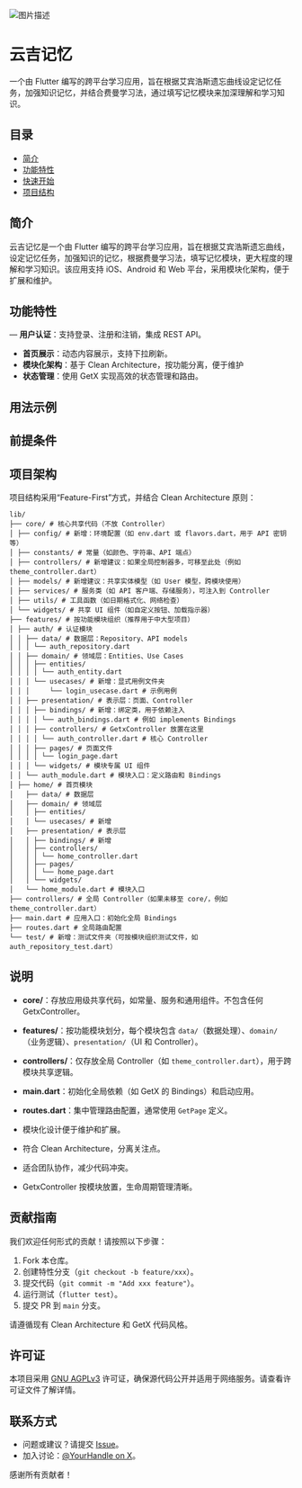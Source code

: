 ![图片描述](images/my_image.png)
<image-card alt="Build Status" src="https://img.shields.io/github/workflow/status/username/repo/CI" ></image-card>
<image-card alt="License" src="https://img.shields.io/github/license/username/repo" ></image-card>


# 云吉记忆
一个由 Flutter 编写的跨平台学习应用，旨在根据艾宾浩斯遗忘曲线设定记忆任务，加强知识记忆，并结合费曼学习法，通过填写记忆模块来加深理解和学习知识。


## 目录
- [简介](#简介)
- [功能特性](#功能特性)
- [快速开始](#快速开始)
- [项目结构](#项目结构)

  
## 简介
云吉记忆是一个由 Flutter 编写的跨平台学习应用，旨在根据艾宾浩斯遗忘曲线，设定记忆任务，加强知识的记忆，根据费曼学习法，填写记忆模块，更大程度的理解和学习知识。该应用支持 iOS、Android 和 Web 平台，采用模块化架构，便于扩展和维护。


## 功能特性
— **用户认证**：支持登录、注册和注销，集成 REST API。
- **首页展示**：动态内容展示，支持下拉刷新。
- **模块化架构**：基于 Clean Architecture，按功能分离，便于维护
- **状态管理**：使用 GetX 实现高效的状态管理和路由。

  
## 用法示例


## 前提条件


## 项目架构
项目结构采用“Feature-First”方式，并结合 Clean Architecture 原则：
```
lib/
├── core/ # 核心共享代码（不放 Controller）
│ ├── config/ # 新增：环境配置（如 env.dart 或 flavors.dart，用于 API 密钥等）
│ ├── constants/ # 常量（如颜色、字符串、API 端点）
│ ├── controllers/ # 新增建议：如果全局控制器多，可移至此处（例如 theme_controller.dart）
│ ├── models/ # 新增建议：共享实体模型（如 User 模型，跨模块使用）
│ ├── services/ # 服务类（如 API 客户端、存储服务），可注入到 Controller
│ ├── utils/ # 工具函数（如日期格式化、网络检查）
│ └── widgets/ # 共享 UI 组件（如自定义按钮、加载指示器）
├── features/ # 按功能模块组织（推荐用于中大型项目）
│ ├── auth/ # 认证模块
│ │ ├── data/ # 数据层：Repository、API models
│ │ │ └── auth_repository.dart
│ │ ├── domain/ # 领域层：Entities、Use Cases
│ │ │ ├── entities/
│ │ │ │ └── auth_entity.dart
│ │ │ └── usecases/ # 新增：显式用例文件夹
│ │ │     └── login_usecase.dart # 示例用例
│ │ ├── presentation/ # 表示层：页面、Controller
│ │ │ ├── bindings/ # 新增：绑定类，用于依赖注入
│ │ │ │ └── auth_bindings.dart # 例如 implements Bindings
│ │ │ ├── controllers/ # GetxController 放置在这里
│ │ │ │ └── auth_controller.dart # 核心 Controller
│ │ │ ├── pages/ # 页面文件
│ │ │ │ └── login_page.dart
│ │ │ └── widgets/ # 模块专属 UI 组件
│ │ └── auth_module.dart # 模块入口：定义路由和 Bindings
│ ├── home/ # 首页模块
│   ├── data/ # 数据层
│   ├── domain/ # 领域层
│   │ ├── entities/
│   │ └── usecases/ # 新增
│   ├── presentation/ # 表示层
│   │ ├── bindings/ # 新增
│   │ ├── controllers/
│   │ │ └── home_controller.dart
│   │ ├── pages/
│   │ │ └── home_page.dart
│   │ └── widgets/
│   └── home_module.dart # 模块入口
├── controllers/ # 全局 Controller（如果未移至 core/，例如 theme_controller.dart）
├── main.dart # 应用入口：初始化全局 Bindings
├── routes.dart # 全局路由配置
└── test/ # 新增：测试文件夹（可按模块组织测试文件，如 auth_repository_test.dart）
```
## 说明
- **core/**：存放应用级共享代码，如常量、服务和通用组件。不包含任何 GetxController。
- **features/**：按功能模块划分，每个模块包含 `data/`（数据处理）、`domain/`（业务逻辑）、`presentation/`（UI 和 Controller）。
- **controllers/**：仅存放全局 Controller（如 `theme_controller.dart`），用于跨模块共享逻辑。
- **main.dart**：初始化全局依赖（如 GetX 的 Bindings）和启动应用。
- **routes.dart**：集中管理路由配置，通常使用 `GetPage` 定义。

- 模块化设计便于维护和扩展。
- 符合 Clean Architecture，分离关注点。
- 适合团队协作，减少代码冲突。
- GetxController 按模块放置，生命周期管理清晰。

  
## 贡献指南
我们欢迎任何形式的贡献！请按照以下步骤：
1. Fork 本仓库。
2. 创建特性分支（`git checkout -b feature/xxx`）。
3. 提交代码（`git commit -m "Add xxx feature"`）。
4. 运行测试（`flutter test`）。
5. 提交 PR 到 `main` 分支。

请遵循现有 Clean Architecture 和 GetX 代码风格。

## 许可证
本项目采用 [GNU AGPLv3](LICENSE) 许可证，确保源代码公开并适用于网络服务。请查看许可证文件了解详情。

## 联系方式
- 问题或建议？请提交 [Issue](https://github.com/username/repo/issues)。
- 加入讨论：[@YourHandle on X](https://x.com/YourHandle)。

感谢所有贡献者！
